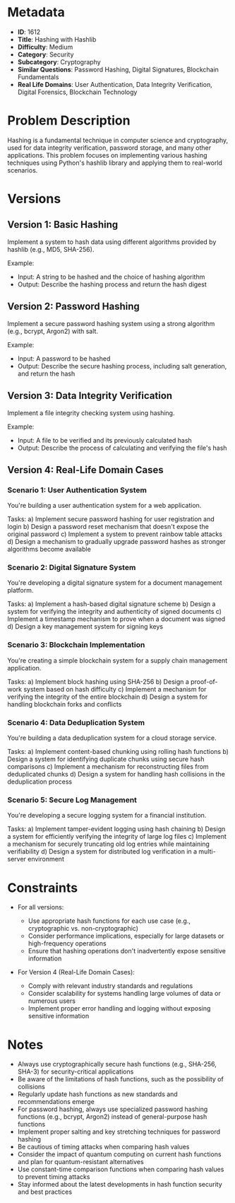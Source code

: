 # Metadata

- **ID**: 1612
- **Title**: Hashing with Hashlib
- **Difficulty**: Medium
- **Category**: Security
- **Subcategory**: Cryptography
- **Similar Questions**: Password Hashing, Digital Signatures, Blockchain Fundamentals
- **Real Life Domains**: User Authentication, Data Integrity Verification, Digital Forensics, Blockchain Technology

# Problem Description

Hashing is a fundamental technique in computer science and cryptography, used for data integrity verification, password storage, and many other applications. This problem focuses on implementing various hashing techniques using Python's hashlib library and applying them to real-world scenarios.

# Versions

## Version 1: Basic Hashing

Implement a system to hash data using different algorithms provided by hashlib (e.g., MD5, SHA-256).

Example:

- Input: A string to be hashed and the choice of hashing algorithm
- Output: Describe the hashing process and return the hash digest

## Version 2: Password Hashing

Implement a secure password hashing system using a strong algorithm (e.g., bcrypt, Argon2) with salt.

Example:

- Input: A password to be hashed
- Output: Describe the secure hashing process, including salt generation, and return the hash

## Version 3: Data Integrity Verification

Implement a file integrity checking system using hashing.

Example:

- Input: A file to be verified and its previously calculated hash
- Output: Describe the process of calculating and verifying the file's hash

## Version 4: Real-Life Domain Cases

### Scenario 1: User Authentication System

You're building a user authentication system for a web application.

Tasks:
a) Implement secure password hashing for user registration and login
b) Design a password reset mechanism that doesn't expose the original password
c) Implement a system to prevent rainbow table attacks
d) Design a mechanism to gradually upgrade password hashes as stronger algorithms become available

### Scenario 2: Digital Signature System

You're developing a digital signature system for a document management platform.

Tasks:
a) Implement a hash-based digital signature scheme
b) Design a system for verifying the integrity and authenticity of signed documents
c) Implement a timestamp mechanism to prove when a document was signed
d) Design a key management system for signing keys

### Scenario 3: Blockchain Implementation

You're creating a simple blockchain system for a supply chain management application.

Tasks:
a) Implement block hashing using SHA-256
b) Design a proof-of-work system based on hash difficulty
c) Implement a mechanism for verifying the integrity of the entire blockchain
d) Design a system for handling blockchain forks and conflicts

### Scenario 4: Data Deduplication System

You're building a data deduplication system for a cloud storage service.

Tasks:
a) Implement content-based chunking using rolling hash functions
b) Design a system for identifying duplicate chunks using secure hash comparisons
c) Implement a mechanism for reconstructing files from deduplicated chunks
d) Design a system for handling hash collisions in the deduplication process

### Scenario 5: Secure Log Management

You're developing a secure logging system for a financial institution.

Tasks:
a) Implement tamper-evident logging using hash chaining
b) Design a system for efficiently verifying the integrity of large log files
c) Implement a mechanism for securely truncating old log entries while maintaining verifiability
d) Design a system for distributed log verification in a multi-server environment

# Constraints

- For all versions:

  - Use appropriate hash functions for each use case (e.g., cryptographic vs. non-cryptographic)
  - Consider performance implications, especially for large datasets or high-frequency operations
  - Ensure that hashing operations don't inadvertently expose sensitive information

- For Version 4 (Real-Life Domain Cases):
  - Comply with relevant industry standards and regulations
  - Consider scalability for systems handling large volumes of data or numerous users
  - Implement proper error handling and logging without exposing sensitive information

# Notes

- Always use cryptographically secure hash functions (e.g., SHA-256, SHA-3) for security-critical applications
- Be aware of the limitations of hash functions, such as the possibility of collisions
- Regularly update hash functions as new standards and recommendations emerge
- For password hashing, always use specialized password hashing functions (e.g., bcrypt, Argon2) instead of general-purpose hash functions
- Implement proper salting and key stretching techniques for password hashing
- Be cautious of timing attacks when comparing hash values
- Consider the impact of quantum computing on current hash functions and plan for quantum-resistant alternatives
- Use constant-time comparison functions when comparing hash values to prevent timing attacks
- Stay informed about the latest developments in hash function security and best practices
